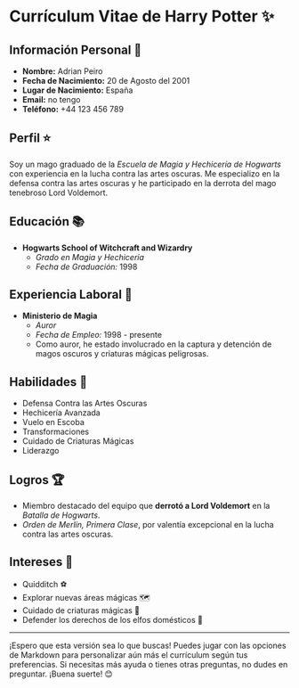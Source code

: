 # **Currículum Vitae de Harry Potter** :sparkles:

## **Información Personal** :mag_right:
- **Nombre:** Adrian Peiro
- **Fecha de Nacimiento:** 20 de Agosto del 2001
- **Lugar de Nacimiento:** España
- **Email:** no tengo
- **Teléfono:** +44 123 456 789

## **Perfil** :star:
Soy un mago graduado de la *Escuela de Magia y Hechicería de Hogwarts* con experiencia en la lucha contra las artes oscuras. Me especializo en la defensa contra las artes oscuras y he participado en la derrota del mago tenebroso Lord Voldemort.

## **Educación** :books:
- **Hogwarts School of Witchcraft and Wizardry**
  - *Grado en Magia y Hechicería*
  - *Fecha de Graduación:* 1998

## **Experiencia Laboral** :briefcase:
- **Ministerio de Magia**
  - *Auror*
  - *Fecha de Empleo:* 1998 - presente
  - Como auror, he estado involucrado en la captura y detención de magos oscuros y criaturas mágicas peligrosas.

## **Habilidades** :mage:
- Defensa Contra las Artes Oscuras
- Hechicería Avanzada
- Vuelo en Escoba
- Transformaciones
- Cuidado de Criaturas Mágicas
- Liderazgo

## **Logros** :trophy:
- Miembro destacado del equipo que **derrotó a Lord Voldemort** en la *Batalla de Hogwarts*.
- *Orden de Merlín, Primera Clase*, por valentía excepcional en la lucha contra las artes oscuras.

## **Intereses** :broom:
- Quidditch :soccer:
- Explorar nuevas áreas mágicas :world_map:
- Cuidado de criaturas mágicas :dragon:
- Defender los derechos de los elfos domésticos :fairy:

---

¡Espero que esta versión sea lo que buscas! Puedes jugar con las opciones de Markdown para personalizar aún más el currículum según tus preferencias. Si necesitas más ayuda o tienes otras preguntas, no dudes en preguntar. ¡Buena suerte! 😊
